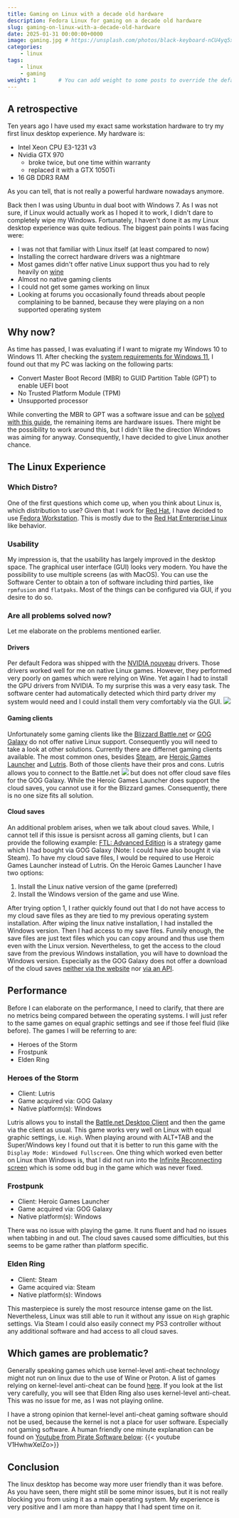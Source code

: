 ```yaml
---
title: Gaming on Linux with a decade old hardware
description: Fedora Linux for gaming on a decade old hardware
slug: gaming-on-linux-with-a-decade-old-hardware
date: 2025-01-31 00:00:00+0000
image: gaming.jpg # https://unsplash.com/photos/black-keyboard-nCU4yq5xDEQ
categories:
    - linux
tags:
    - linux
    - gaming
weight: 1       # You can add weight to some posts to override the default sorting (date descending)
---
```


## A retrospective 

Ten years ago I have used my exact same workstation hardware to try my first linux desktop experience.
My hardware is: 
- Intel Xeon CPU E3-1231 v3
- Nvidia GTX 970
  - broke twice, but one time within warranty
  - replaced it with a GTX 1050Ti
- 16 GB DDR3 RAM

As you can tell, that is not really a powerful hardware nowadays anymore.

Back then I was using Ubuntu in dual boot with Windows 7. As I was not sure, if Linux would actually work as I hoped it to work, I didn't dare to completely wipe my Windows. Fortunately, I haven't done it as my Linux desktop experience was quite tedious. The biggest pain points I was facing were: 
- I was not that familiar with Linux itself (at least compared to now) 
- Installing the correct hardware drivers was a nightmare 
- Most games didn't offer native Linux support thus you had to rely heavily on [wine](https://www.winehq.org/)
- Almost no native gaming clients
- I could not get some games working on linux
- Looking at forums you occasionally found threads about people complaining to be banned, because they were playing on a non supported operating system 

## Why now? 
As time has passed, I was evaluating if I want to migrate my Windows 10 to Windows 11. After checking the [system requirements for Windows 11](https://www.microsoft.com/en-us/windows/windows-11-specifications), I found out that my PC was lacking on the following parts: 
- Convert Master Boot Record (MBR) to GUID Partition Table (GPT) to enable UEFI boot
- No Trusted Platform Module (TPM)
- Unsupported processor

While converting the MBR to GPT was a software issue and can be [solved with this guide](https://www.windowscentral.com/how-convert-mbr-disk-gpt-move-bios-uefi-windows-10), the remaining items are hardware issues. There might be the possibility to work around this, but I didn't like the direction Windows was aiming for anyway. Consequently, I have decided to give Linux another chance. 

## The Linux Experience 

### Which Distro? 

One of the first questions which come up, when you think about Linux is, which distribution to use? Given that I work for [Red Hat](https://www.redhat.com/en), I have decided to use [Fedora Workstation](https://fedoraproject.org/). This is mostly due to the [Red Hat Enterprise Linux](https://www.redhat.com/en/technologies/linux-platforms/enterprise-linux) like behavior.

### Usability

My impression is, that the usability has largely improved in the desktop space. The graphical user interface (GUI) looks very modern. You have the possibility to use multiple screens (as with MacOS). You can use the Software Center to obtain a ton of software including third parties, like `rpmfusion` and `flatpaks`. Most of the things can be configured via GUI, if you desire to do so. 

### Are all problems solved now?
Let me elaborate on the problems mentioned earlier. 

#### Drivers
Per default Fedora was shipped with the [NVIDIA nouveau](https://nouveau.freedesktop.org/) drivers. Those drivers worked well for me on native Linux games. However, they performed very poorly on games which were relying on Wine. Yet again I had to install the GPU drivers from NVIDIA. To my surprise this was a very easy task. The software center had automatically detected which third party driver my system would need and I could install them very comfortably via the GUI.
![](hardware_drivers.png)

#### Gaming clients
Unfortunately some gaming clients like the [Blizzard Battle.net](https://www.blizzard.com/en-us/) or [GOG Galaxy](https://www.gog.com/wishlist/galaxy/release_the_gog_galaxy_client_for_linux) do not offer native Linux support. Consequently you will need to take a look at other solutions.
Currently there are differnet gaming clients available. The most common ones, besides [Steam](https://steamcommunity.com/), are [Heroic Games Launcher](https://heroicgameslauncher.com/) and [Lutris](https://lutris.net/). Both of those clients have their pros and cons. Lutris allows you to connect to the Battle.net
![](lutris_battle_net.png) but does not offer cloud save files for the GOG Galaxy. While the Heroic Games Launcher does support the cloud saves, you cannot use it for the Blizzard games. Consequently, there is no one size fits all solution. 

#### Cloud saves
An additional problem arises, when we talk about cloud saves. While, I cannot tell if this issue is persisnt across all gaming clients, but I can provide the following example: [FTL: Advanced Edition](https://www.gog.com/en/game/faster_than_light) is a strategy game which I had bought via GOG Galaxy (Note: I could have also bought it via Steam). To have my cloud save files, I would be required to use Heroic Games Launcher instead of Lutris. On the Heroic Games Launcher I have two options: 
1. Install the Linux native version of the game (preferred)
2. Install the Windows version of the game and use Wine.

After trying option 1, I rather quickly found out that I do not have access to my cloud save files as they are tied to my previous operating system installation. After wiping the linux native installation, I had installed the Windows version. Then I had access to my save files. Funnily enough, the save files are just text files which you can copy around and thus use them even with the Linux version. Nevertheless, to get the access to the cloud save from the previous Windows installation, you will have to download the Windows version. Especially as the GOG Galaxy does not offer a download of the cloud saves [neither via the website](https://www.gog.com/account/cloud-saves) nor [via an API](https://docs.gog.com/gc-cloud-saves/).


## Performance
Before I can elaborate on the performance, I need to clarify, that there are no metrics being compared between the operating systems. I will just refer to the same games on equal graphic settings and see if those feel fluid (like before). The games I will be referring to are:
- Heroes of the Storm
- Frostpunk
- Elden Ring

### Heroes of the Storm
- Client: Lutris
- Game acquired via: GOG Galaxy
- Native platform(s): Windows

Lutris allows you to install the [Battle.net Desktop Client](https://download.battle.net/de-de/desktop) and then the game via the client as usual. This game works very well on Linux with equal graphic settings, i.e. `High`. When playing around with ALT+TAB and the Super/Windows key I found out that it is better to run this game with the `Display Mode: Windowed Fullscreen`. One thing which worked even better on Linux than Windows is, that I did not run into the [Infinite Reconnecting screen](https://us.forums.blizzard.com/en/heroes/t/infinite-reconnecting-screen/26423) which is some odd bug in the game which was never fixed.

### Frostpunk
- Client: Heroic Games Launcher
- Game acquired via: GOG Galaxy
- Native platform(s): Windows

There was no issue with playing the game. It runs fluent and had no issues when tabbing in and out. The cloud saves caused some difficulties, but this seems to be game rather than platform specific.

### Elden Ring
- Client: Steam
- Game acquired via: Steam
- Native platform(s): Windows

This masterpiece is surely the most resource intense game on the list. Nevertheless, Linux was still able to run it without any issue on `High` graphic settings. Via Steam I could also easily connect my PS3 controller without any additional software and had access to all cloud saves. 

## Which games are problematic?

Generally speaking games which use kernel-level anti-cheat technology might not run on linux due to the use of Wine or Proton. A list of games relying on kernel-level anti-cheat can be found [here](https://www.pcgamingwiki.com/wiki/List_of_games_with_anti-cheat_technology). If you look at the list very carefully, you will see that Elden Ring also uses kernel-level anti-cheat. This was no issue for me, as I was not playing online.

I have a strong opinion that kernel-level anti-cheat gaming software should not be used, because the kernel is not a place for user software. Especially not gaming software. A human friendly one minute explanation can be found on [Youtube from Pirate Software below](https://www.youtube.com/watch?v=V1HwhwXelZo):
{{< youtube V1HwhwXelZo>}}

## Conclusion

The linux desktop has become way more user friendly than it was before. As you have seen, there might still be some minor issues, but it is not really blocking you from using it as a main operating system. My experience is very positive and I am more than happy that I had spent time on it.

